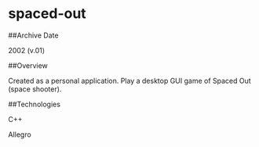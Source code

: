 spaced-out
==========

##Archive Date

2002 (v.01)

##Overview

Created as a personal application.  Play a desktop GUI game of Spaced Out (space shooter).

##Technologies

C++

Allegro
